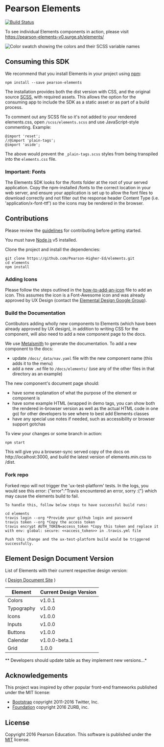 # Pearson Elements
[![Build Status](https://travis-ci.org/Pearson-Higher-Ed/elements.svg?branch=v0)](https://travis-ci.org/Pearson-Higher-Ed/elements)

To see individual Elements components in action, please visit https://pearson-elements-v0.surge.sh/elements/

![Color swatch showing the colors and their SCSS variable names](https://cloud.githubusercontent.com/assets/1950683/13062650/6d4bccee-d3fd-11e5-8815-cf3b8e5c7a78.jpg?raw=true "swatch")

## Consuming this SDK

We recommend that you install Elements in your project using [npm](https://npmjs.org):

    npm install --save pearson-elements

The installation provides both the dist version with CSS, and the original source
[SCSS](http://sass-lang.com/documentation/file.SCSS_FOR_SASS_USERS.html), with required assets.
This allows the option for the consuming app to include the SDK as a static asset or as part of a build process.

To comment out any SCSS file so it's not added to your rendered elements.css, open `/scss/elements.scss` and use JavaScript-style commenting. Example:

    @import 'reset';
    //@import 'plain-tags';
    @import 'aside';

The above would prevent the `_plain-tags.scss` styles from being transpiled into the `elements.css` file.

### Important: Fonts

The Elements SDK looks for the /fonts folder at the root of your served application. Copy the npm-installed /fonts to the
 correct location in your web server, and ensure your application is set up to allow the font files to download correctly
 and not filter out the response header Content Type (i.e. 'application/x-font-ttf') so the icons may be rendered in the
  browser.

## Contributions

Please review the [guidelines](https://github.com/Pearson-Higher-Ed/docs/blob/master/origami-contributions.md) for contributing before getting started.

You must have [Node.js](https://nodejs.org/en/) v5 installed.

Clone the project and install the dependencies:

    git clone https://github.com/Pearson-Higher-Ed/elements.git
    cd elements
    npm install

### Adding Icons

Please follow the steps outlined in the [how-to-add-an-icon](how-to-add-an-icon.md) file to add an icon. This assumes the icon is a Font-Awesome icon and was already approved by UX Design (contact the [Elemental Design Google Group](https://groups.google.com/a/pearson.com/forum/#!forum/elemental-discuss/categories)).


### Build the Documentation

Contibutors adding wholly new components to Elements (which have been already approved by UX design), in addition to writing CSS for the component, will also need to add a new component page to the docs.

We use [Metalsmith](http://www.metalsmith.io/) to generate the documentation. To add a new component to the docs:

- update `/docs/_data/nav.yaml` file with the new component name (this adds it to the menu)
- add a new `.md` file to `/docs/elements/` (use any of the other files in that directory as an example)

The new component's document page should:
- have some explanation of what the purpose of the element or component is
- have some example HTML (wrapped in demo tags, you can show both the rendered in-browser version as well as the actual HTML code in one go) for other developers to see where to best add Elements classes
- have any special use notes if needed, such as accessibility or browser support gotchas

To view your changes or some branch in action:

    npm start

This will give you a browser-sync served copy of the docs on http://localhost:3000, and build the latest version of elements.min.css to /dist.



### Fork repo

Forked repo will not trigger the 'ux-test-platform' tests. In the logs, you would see this error: {"error":"Travis encountered an error, sorry :("} which may cause the elements build to fail.

	To handle this, follow below steps to have successful build runs:

 	cd elements
 	travis login --org *Provide your github login and password
 	travis token --org *Copy the access token
 	travis encrypt AUTH_TOKEN=access_token *Copy this token and replace it with env: global: secure: <<access_token>> in .travis.yml file

 	Push this change and the ux-test-platform build would be triggered successfully.


## Element Design Document Version

List of Elements with their current respective design version:

( <a href="http://pearson-higher-ed.github.io/design/">Design Document Site</a> )

| Element | Current Design Version |
|---------|------------------------|
| Colors | v1.0.1 |
| Typography | v1.0.0 |
| Icons | v1.0.0 |
| Inputs | v1.0.0 |
| Buttons | v1.0.0 |
| Calendar | v1.0.0-beta.1 |
| Grid | 1.0.0 |


** Developers should update table as they implement new versions...*


## Acknowledgements

This project was inspired by other popular front-end frameworks published under the MIT license:

- [Bootstrap](https://getbootstrap.com) copyright 2011-2016 Twitter, Inc.
- [Foundation](http://foundation.zurb.com/) copyright 2016 ZURB, inc.

## License

Copyright 2016 Pearson Education. This software is published under the [MIT](LICENSE) license.
